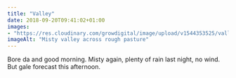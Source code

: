```yaml
---
title: "Valley"
date: 2018-09-20T09:41:02+01:00
images: 
- "https://res.cloudinary.com/growdigital/image/upload/v1544353525/valley-30927772328.jpg"
imageAlt: "Misty valley across rough pasture"
---
```


Bore da and good morning. Misty again, plenty of rain last night, no wind. But gale forecast this afternoon.
